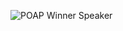 ![POAP Winner Speaker](https://user-images.githubusercontent.com/26789429/142045982-9a560d59-91bf-4c4e-8616-b3b185a8fb89.png)
